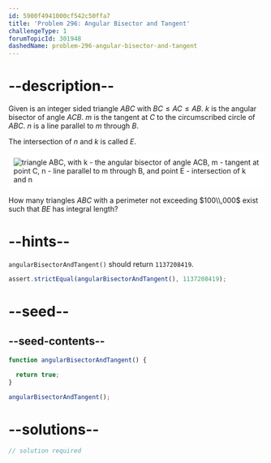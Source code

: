 ```yaml
---
id: 5900f4941000cf542c50ffa7
title: 'Problem 296: Angular Bisector and Tangent'
challengeType: 1
forumTopicId: 301948
dashedName: problem-296-angular-bisector-and-tangent
---
```


# --description--

Given is an integer sided triangle $ABC$ with $BC ≤ AC ≤ AB$. $k$ is the angular bisector of angle $ACB$. $m$ is the tangent at $C$ to the circumscribed circle of $ABC$. $n$ is a line parallel to $m$ through $B$.

The intersection of $n$ and $k$ is called $E$.

<img class="img-responsive center-block" alt="triangle ABC, with k - the angular bisector of angle ACB, m - tangent at point C, n - line parallel to m through B, and point E - intersection of k and n" src="https://cdn.freecodecamp.org/curriculum/project-euler/angular-bisector-and-tangent.gif" style="background-color: white; padding: 10px;">

How many triangles $ABC$ with a perimeter not exceeding $100\\,000$ exist such that $BE$ has integral length?

# --hints--

`angularBisectorAndTangent()` should return `1137208419`.

```js
assert.strictEqual(angularBisectorAndTangent(), 1137208419);
```

# --seed--

## --seed-contents--

```js
function angularBisectorAndTangent() {

  return true;
}

angularBisectorAndTangent();
```

# --solutions--

```js
// solution required
```
